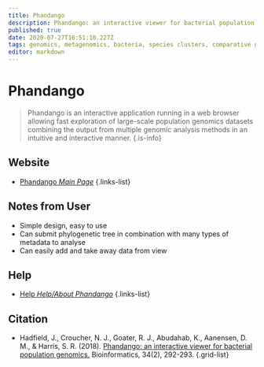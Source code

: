 ```yaml
---
title: Phandango
description: Phandango: an interactive viewer for bacterial population genomics.
published: true
date: 2020-07-27T16:51:10.227Z
tags: genomics, metagenomics, bacteria, species clusters, comparative genomics, data visualization, phyletic pattern
editor: markdown
---
```


# Phandango

> Phandango is an interactive application running in a web browser allowing fast exploration of large-scale population genomics datasets combining the output from multiple genomic analysis methods in an intuitive and interactive manner.
{.is-info}

 

## Website 

- [Phandango *Main Page*](http://jameshadfield.github.io/phandango/#/)
 {.links-list}

## Notes from User
- Simple design, easy to use 
- Can submit phylogenetic tree in combination with many types of metadata to analyse
- Can easily add and take away data from view

## Help

- [Help *Help/About Phandango*](https://github.com/jameshadfield/phandango/wiki)
 {.links-list}


## Citation 

- Hadfield, J., Croucher, N. J., Goater, R. J., Abudahab, K., Aanensen, D. M., & Harris, S. R. (2018). [Phandango: an interactive viewer for bacterial population genomics.](https://academic.oup.com/bioinformatics/article/34/2/292/4212949) Bioinformatics, 34(2), 292-293.
{.grid-list}